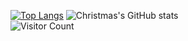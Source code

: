 
[![Top Langs](https://github-readme-stats.vercel.app/api/top-langs/?username=Han-GK)](https://github.com/Han-GK/github-readme-stats)
![Christmas's GitHub stats](https://github-readme-stats.vercel.app/api?username=Han-GK&show_icons=true&theme=tokyonight)
<br>
![Visitor Count](https://profile-counter.glitch.me/Han-GK/count.svg)
</br>
